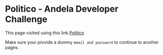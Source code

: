 # Politico -  Andela Developer Challenge

This page visited using this link [Politico](https://niyobobo.github.io/Politico/)

Make sure your provide a dummy `email and password` to continue to another pages.
